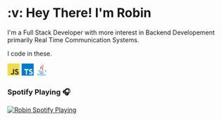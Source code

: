 <h1>:v: Hey There! I'm Robin</h1>

<div>
	<p>I'm a Full Stack Developer with more interest in Backend Developement primarily Real Time Communication Systems.</p>
	<p>I code in these.</p>
	<img alt="JavaScript" width="28px" src="https://raw.githubusercontent.com/devicons/devicon/master/icons/javascript/javascript-original.svg" />
	<img alt="TypeScript" width="28px" src="https://raw.githubusercontent.com/devicons/devicon/master/icons/typescript/typescript-original.svg" />
	<img alt="Java" width="28px" src="https://raw.githubusercontent.com/devicons/devicon/master/icons/java/java-original.svg" />
</div>
	
### Spotify Playing 🎧
[<img src="https://iamrobins.vercel.app/api/spotify" alt="Robin Spotify Playing" width="350" />](https:/open.spotify.com/user/rvfyglefdsi9wvmfs0qv7pv43)
